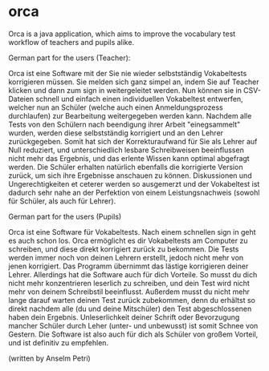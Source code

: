 # orca
Orca is a java application, which aims to improve the vocabulary test workflow of teachers and pupils alike.


German part for the users (Teacher):

Orca ist eine Software mit der Sie nie wieder selbstständig Vokabeltests korrigieren müssen. Sie melden sich ganz simpel an, indem Sie auf Teacher klicken und dann zum sign in weitergeleitet werden. Nun können sie in CSV-Dateien schnell und einfach einen individuellen Vokabeltest entwerfen, welcher nun an Schüler (welche auch einen Anmeldungsprozess durchlaufen) zur Bearbeitung weitergegeben werden kann. Nachdem alle Tests von den Schülern nach beendigung ihrer Arbeit "einegsammelt" wurden, werden diese selbstständig korrigiert und an den Lehrer zurückgegeben. Somit hat sich der Korrekturaufwand für Sie als Lehrer auf Null reduziert, und unterschiedlich lesbare Schreibweisen beeinflussen nicht mehr das Ergebnis, und das erlente Wissen kann optimal abgefragt werden. Die Schüler erhalten natürlich ebenfalls die korrigierte Version zurück, um sich ihre Ergebnisse anschauen zu können. Diskussionen und Ungerechtigkeiten et ceterer werden so ausgemerzt und der Vokabeltest ist dadurch sehr nahe an der Perfektion von einem Leistungsnachweis (sowohl für Schüler, als auch für Lehrer).


German part for the users (Pupils)

Orca ist eine Software für Vokabeltests. Nach einem schnellen sign in geht es auch schon los. Orca ermöglicht es dir Vokabeltests am Computer zu schreiben, und diese direkt korrigiert zurück zu bekommen. Die Tests werden immer noch von deinen Lehrern erstellt, jedoch nicht mehr von jenen korrigiert. Das Programm übernimmt das lästige korrigieren deiner Lehrer. Allerdings hat die Software auch für dich Vorteile. So musst du dich nicht mehr konzentrieren leserlich zu schreiben, und dein Test wird nicht mehr von deinem Schreibstil beeinflusst. Außerdem musst du nicht mehr lange darauf warten deinen Test zurück zubekommen, denn du erhältst so direkt nachdem alle (du und deine Mitschüler) den Test abgeschlossenen haben dein Ergebnis. Unleserlichkeit deiner Schrift oder Bevorzugung mancher Schüler durch Leher (unter- und unbewusst) ist somit Schnee von Gestern. Die Software ist also auch für dich als Schüler von großem Vorteil, und ist definitiv zu empfehlen.

(written by Anselm Petri)
